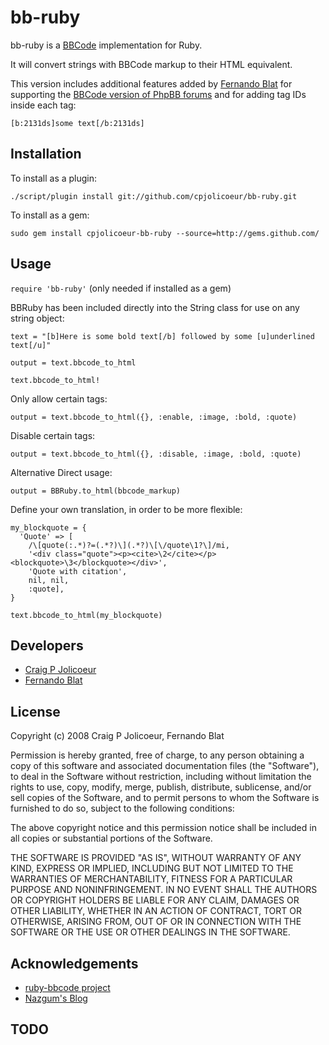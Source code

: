 # bb-ruby

bb-ruby is a [BBCode](http://www.bbcode.org) implementation for Ruby.

It will convert strings with BBCode markup to their HTML equivalent.

This version includes additional features added by [Fernando Blat](http://github.com/ferblape/bb-ruby) for supporting the [BBCode version of PhpBB forums](http://www.phpbb.com/community/faq.php?mode=bbcode) and for adding tag IDs inside each tag:

`[b:2131ds]some text[/b:2131ds]`


## Installation

To install as a plugin:

`./script/plugin install git://github.com/cpjolicoeur/bb-ruby.git`

To install as a gem:

`sudo gem install cpjolicoeur-bb-ruby --source=http://gems.github.com/`


## Usage

`require 'bb-ruby'` (only needed if installed as a gem)

BBRuby has been included directly into the String class for use on any string object:

`text = "[b]Here is some bold text[/b] followed by some [u]underlined text[/u]"`

`output = text.bbcode_to_html`

`text.bbcode_to_html!`

Only allow certain tags:

`output = text.bbcode_to_html({}, :enable, :image, :bold, :quote)`

Disable certain tags:

`output = text.bbcode_to_html({}, :disable, :image, :bold, :quote)`

Alternative Direct usage:

`output = BBRuby.to_html(bbcode_markup)`

Define your own translation, in order to be more flexible:

    my_blockquote = {
      'Quote' => [
        /\[quote(:.*)?=(.*?)\](.*?)\[\/quote\1?\]/mi,
        '<div class="quote"><p><cite>\2</cite></p><blockquote>\3</blockquote></div>',
        'Quote with citation',
        nil, nil,
        :quote],      
    }
 
    text.bbcode_to_html(my_blockquote)


## Developers

* [Craig P Jolicoeur](http://github.com/cpjolicoeur)
* [Fernando Blat](http://github.com/ferblape)


## License

Copyright (c) 2008 Craig P Jolicoeur, Fernando Blat

Permission is hereby granted, free of charge, to any person obtaining a copy
of this software and associated documentation files (the "Software"), to deal
in the Software without restriction, including without limitation the rights
to use, copy, modify, merge, publish, distribute, sublicense, and/or sell
copies of the Software, and to permit persons to whom the Software is
furnished to do so, subject to the following conditions:

The above copyright notice and this permission notice shall be included in
all copies or substantial portions of the Software.

THE SOFTWARE IS PROVIDED "AS IS", WITHOUT WARRANTY OF ANY KIND, EXPRESS OR
IMPLIED, INCLUDING BUT NOT LIMITED TO THE WARRANTIES OF MERCHANTABILITY,
FITNESS FOR A PARTICULAR PURPOSE AND NONINFRINGEMENT. IN NO EVENT SHALL THE
AUTHORS OR COPYRIGHT HOLDERS BE LIABLE FOR ANY CLAIM, DAMAGES OR OTHER
LIABILITY, WHETHER IN AN ACTION OF CONTRACT, TORT OR OTHERWISE, ARISING FROM,
OUT OF OR IN CONNECTION WITH THE SOFTWARE OR THE USE OR OTHER DEALINGS IN
THE SOFTWARE.


## Acknowledgements

* [ruby-bbcode project](http://code.google.com/p/ruby-bbcode/)
* [Nazgum's Blog](http://www.nazgum.com/2008/01/08/bbcode-with-ruby-on-rails-part-1/)


## TODO


